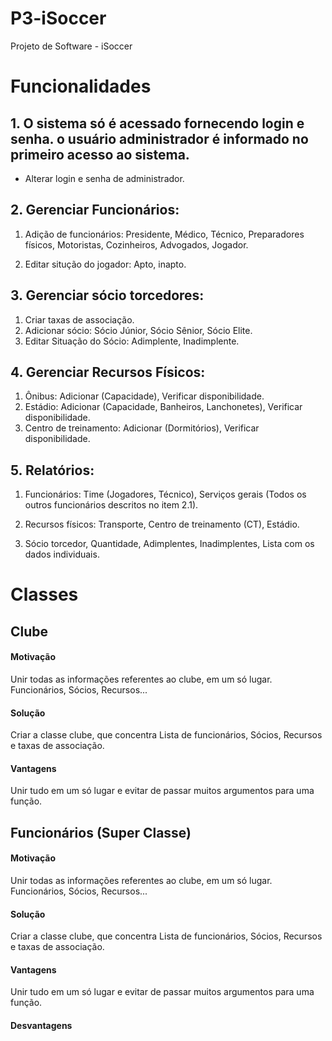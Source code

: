 # P3-iSoccer
Projeto de Software - iSoccer

# Funcionalidades

## 1. O sistema só é acessado fornecendo login e senha. o usuário administrador é informado no primeiro acesso ao sistema.
  * Alterar login e senha de administrador.

## 2. Gerenciar Funcionários:

  1. Adição de funcionários:
    Presidente, 
    Médico, 
    Técnico, 
    Preparadores físicos, 
    Motoristas, 
    Cozinheiros, 
    Advogados, 
    Jogador.
    
  2. Editar situção do jogador:
    Apto, 
    inapto.
  
## 3. Gerenciar sócio torcedores:
  1. Criar taxas de associação.
  2. Adicionar sócio:
    Sócio Júnior, Sócio Sênior, Sócio Elite.
  3. Editar Situação do Sócio:
    Adimplente, 
    Inadimplente.
  
## 4. Gerenciar Recursos Físicos:
  1. Ônibus:
    Adicionar (Capacidade), 
    Verificar disponibilidade.
  2. Estádio:
    Adicionar (Capacidade, Banheiros, Lanchonetes), 
    Verificar disponibilidade.
  3. Centro de treinamento:
    Adicionar (Dormitórios), 
    Verificar disponibilidade.

## 5. Relatórios:

  1. Funcionários:
    Time (Jogadores, Técnico),
    Serviços gerais (Todos os outros funcionários descritos no item 2.1).

  2. Recursos físicos:
    Transporte, 
    Centro de treinamento (CT), 
    Estádio.

  3. Sócio torcedor, 
    Quantidade, 
    Adimplentes, 
    Inadimplentes, 
    Lista com os dados individuais.
    
# Classes
## Clube
#### Motivação
Unir todas as informações referentes ao clube, em um só lugar. Funcionários, Sócios, Recursos...
#### Solução
Criar a classe clube, que concentra Lista de funcionários, Sócios, Recursos e taxas de associação.
#### Vantagens
Unir tudo em um só lugar e evitar de passar muitos argumentos para uma função.

## Funcionários (Super Classe)
#### Motivação
Unir todas as informações referentes ao clube, em um só lugar. Funcionários, Sócios, Recursos...
#### Solução
Criar a classe clube, que concentra Lista de funcionários, Sócios, Recursos e taxas de associação.
#### Vantagens
Unir tudo em um só lugar e evitar de passar muitos argumentos para uma função.
#### Desvantagens


    
   
